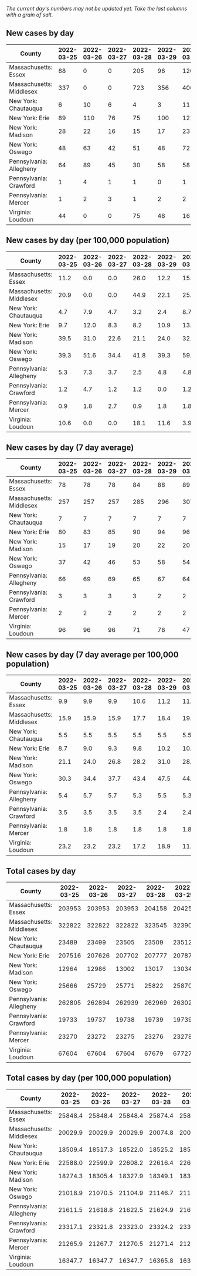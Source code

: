 _The current day's numbers may not be updated yet. Take the last columns with a grain of salt._
## New cases by day

| County | 2022-03-25 | 2022-03-26 | 2022-03-27 | 2022-03-28 | 2022-03-29 | 2022-03-30 | 2022-03-31 |
| --- | --- | --- | --- | --- | --- | --- | --- |
| Massachusetts: Essex | 88 | 0 | 0 | 205 | 96 | 120 | 131 |
| Massachusetts: Middlesex | 337 | 0 | 0 | 723 | 356 | 406 | 400 |
| New York: Chautauqua | 6 | 10 | 6 | 4 | 3 | 11 | 5 |
| New York: Erie | 89 | 110 | 76 | 75 | 100 | 121 | 151 |
| New York: Madison | 28 | 22 | 16 | 15 | 17 | 23 | 37 |
| New York: Oswego | 48 | 63 | 42 | 51 | 48 | 72 | 86 |
| Pennsylvania: Allegheny | 64 | 89 | 45 | 30 | 58 | 58 | 57 |
| Pennsylvania: Crawford | 1 | 4 | 1 | 1 | 0 | 1 | 2 |
| Pennsylvania: Mercer | 1 | 2 | 3 | 1 | 2 | 2 | 2 |
| Virginia: Loudoun | 44 | 0 | 0 | 75 | 48 | 16 | 63 |

## New cases by day (per 100,000 population)

| County | 2022-03-25 | 2022-03-26 | 2022-03-27 | 2022-03-28 | 2022-03-29 | 2022-03-30 | 2022-03-31 |
| --- | --- | --- | --- | --- | --- | --- | --- |
| Massachusetts: Essex | 11.2 | 0.0 | 0.0 | 26.0 | 12.2 | 15.2 | 16.6 |
| Massachusetts: Middlesex | 20.9 | 0.0 | 0.0 | 44.9 | 22.1 | 25.2 | 24.8 |
| New York: Chautauqua | 4.7 | 7.9 | 4.7 | 3.2 | 2.4 | 8.7 | 3.9 |
| New York: Erie | 9.7 | 12.0 | 8.3 | 8.2 | 10.9 | 13.2 | 16.4 |
| New York: Madison | 39.5 | 31.0 | 22.6 | 21.1 | 24.0 | 32.4 | 52.2 |
| New York: Oswego | 39.3 | 51.6 | 34.4 | 41.8 | 39.3 | 59.0 | 70.4 |
| Pennsylvania: Allegheny | 5.3 | 7.3 | 3.7 | 2.5 | 4.8 | 4.8 | 4.7 |
| Pennsylvania: Crawford | 1.2 | 4.7 | 1.2 | 1.2 | 0.0 | 1.2 | 2.4 |
| Pennsylvania: Mercer | 0.9 | 1.8 | 2.7 | 0.9 | 1.8 | 1.8 | 1.8 |
| Virginia: Loudoun | 10.6 | 0.0 | 0.0 | 18.1 | 11.6 | 3.9 | 15.2 |

## New cases by day (7 day average)

| County | 2022-03-25 | 2022-03-26 | 2022-03-27 | 2022-03-28 | 2022-03-29 | 2022-03-30 | 2022-03-31 |
| --- | --- | --- | --- | --- | --- | --- | --- |
| Massachusetts: Essex | 78 | 78 | 78 | 84 | 88 | 89 | 91 |
| Massachusetts: Middlesex | 257 | 257 | 257 | 285 | 296 | 307 | 317 |
| New York: Chautauqua | 7 | 7 | 7 | 7 | 7 | 7 | 6 |
| New York: Erie | 80 | 83 | 85 | 90 | 94 | 96 | 103 |
| New York: Madison | 15 | 17 | 19 | 20 | 22 | 20 | 23 |
| New York: Oswego | 37 | 42 | 46 | 53 | 58 | 54 | 59 |
| Pennsylvania: Allegheny | 66 | 69 | 69 | 65 | 67 | 64 | 57 |
| Pennsylvania: Crawford | 3 | 3 | 3 | 3 | 2 | 2 | 1 |
| Pennsylvania: Mercer | 2 | 2 | 2 | 2 | 2 | 2 | 2 |
| Virginia: Loudoun | 96 | 96 | 96 | 71 | 78 | 47 | 35 |

## New cases by day (7 day average per 100,000 population)

| County | 2022-03-25 | 2022-03-26 | 2022-03-27 | 2022-03-28 | 2022-03-29 | 2022-03-30 | 2022-03-31 |
| --- | --- | --- | --- | --- | --- | --- | --- |
| Massachusetts: Essex | 9.9 | 9.9 | 9.9 | 10.6 | 11.2 | 11.3 | 11.5 |
| Massachusetts: Middlesex | 15.9 | 15.9 | 15.9 | 17.7 | 18.4 | 19.0 | 19.7 |
| New York: Chautauqua | 5.5 | 5.5 | 5.5 | 5.5 | 5.5 | 5.5 | 4.7 |
| New York: Erie | 8.7 | 9.0 | 9.3 | 9.8 | 10.2 | 10.4 | 11.2 |
| New York: Madison | 21.1 | 24.0 | 26.8 | 28.2 | 31.0 | 28.2 | 32.4 |
| New York: Oswego | 30.3 | 34.4 | 37.7 | 43.4 | 47.5 | 44.2 | 48.3 |
| Pennsylvania: Allegheny | 5.4 | 5.7 | 5.7 | 5.3 | 5.5 | 5.3 | 4.7 |
| Pennsylvania: Crawford | 3.5 | 3.5 | 3.5 | 3.5 | 2.4 | 2.4 | 1.2 |
| Pennsylvania: Mercer | 1.8 | 1.8 | 1.8 | 1.8 | 1.8 | 1.8 | 1.8 |
| Virginia: Loudoun | 23.2 | 23.2 | 23.2 | 17.2 | 18.9 | 11.4 | 8.5 |

## Total cases by day

| County | 2022-03-25 | 2022-03-26 | 2022-03-27 | 2022-03-28 | 2022-03-29 | 2022-03-30 | 2022-03-31 |
| --- | --- | --- | --- | --- | --- | --- | --- |
| Massachusetts: Essex | 203953 | 203953 | 203953 | 204158 | 204254 | 204374 | 204505 |
| Massachusetts: Middlesex | 322822 | 322822 | 322822 | 323545 | 323901 | 324307 | 324707 |
| New York: Chautauqua | 23489 | 23499 | 23505 | 23509 | 23512 | 23523 | 23528 |
| New York: Erie | 207516 | 207626 | 207702 | 207777 | 207877 | 207998 | 208149 |
| New York: Madison | 12964 | 12986 | 13002 | 13017 | 13034 | 13057 | 13094 |
| New York: Oswego | 25666 | 25729 | 25771 | 25822 | 25870 | 25942 | 26028 |
| Pennsylvania: Allegheny | 262805 | 262894 | 262939 | 262969 | 263027 | 263085 | 263142 |
| Pennsylvania: Crawford | 19733 | 19737 | 19738 | 19739 | 19739 | 19740 | 19742 |
| Pennsylvania: Mercer | 23270 | 23272 | 23275 | 23276 | 23278 | 23280 | 23282 |
| Virginia: Loudoun | 67604 | 67604 | 67604 | 67679 | 67727 | 67743 | 67806 |

## Total cases by day (per 100,000 population)

| County | 2022-03-25 | 2022-03-26 | 2022-03-27 | 2022-03-28 | 2022-03-29 | 2022-03-30 | 2022-03-31 |
| --- | --- | --- | --- | --- | --- | --- | --- |
| Massachusetts: Essex | 25848.4 | 25848.4 | 25848.4 | 25874.4 | 25886.6 | 25901.8 | 25918.4 |
| Massachusetts: Middlesex | 20029.9 | 20029.9 | 20029.9 | 20074.8 | 20096.9 | 20122.1 | 20146.9 |
| New York: Chautauqua | 18509.4 | 18517.3 | 18522.0 | 18525.2 | 18527.5 | 18536.2 | 18540.1 |
| New York: Erie | 22588.0 | 22599.9 | 22608.2 | 22616.4 | 22627.3 | 22640.4 | 22656.9 |
| New York: Madison | 18274.3 | 18305.4 | 18327.9 | 18349.1 | 18373.0 | 18405.4 | 18457.6 |
| New York: Oswego | 21018.9 | 21070.5 | 21104.9 | 21146.7 | 21186.0 | 21245.0 | 21315.4 |
| Pennsylvania: Allegheny | 21611.5 | 21618.8 | 21622.5 | 21624.9 | 21629.7 | 21634.5 | 21639.2 |
| Pennsylvania: Crawford | 23317.1 | 23321.8 | 23323.0 | 23324.2 | 23324.2 | 23325.3 | 23327.7 |
| Pennsylvania: Mercer | 21265.9 | 21267.7 | 21270.5 | 21271.4 | 21273.2 | 21275.0 | 21276.9 |
| Virginia: Loudoun | 16347.7 | 16347.7 | 16347.7 | 16365.8 | 16377.4 | 16381.3 | 16396.5 |
